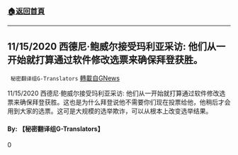 ###  [:house:返回首頁](https://github.com/ourhimalayas/txt)
---

## 11/15/2020 西德尼·鲍威尔接受玛利亚采访: 他们从一开始就打算通过软件修改选票来确保拜登获胜。
` 秘密翻译组G-Translators` [轉載自GNews](https://gnews.org/zh-hans/567831/)

11/15/2020 西德尼·鲍威尔接受玛利亚采访: 他们从一开始就打算通过软件修改选票来确保拜登获胜。这也是为什么拜登说他不需要你们现在投票给他，他稍后才会用到大家的选票。这可是大规模的选举欺诈，可以从根本上改变选举结果。



#### **By: 【秘密翻译组G-Translators】**

0

